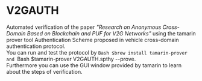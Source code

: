 # V2GAUTH
Automated verification of the paper _"Research on Anonymous Cross-Domain Based on Blockchain and PUF for V2G Networks"_ using the tamarin prover tool Authentication Scheme proposed in vehicle cross-domain authentication protocol.  
You can run and test the protocol by ```Bash
$brew install tamarin-prover  
and ```Bash
$tamarin-prover V2GAUTH.spthy --prove.  
Furthermore you can use the GUI window provided by tamarin to learn about the steps of verification.
